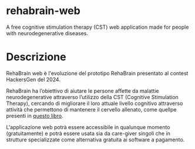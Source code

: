 # rehabrain-web
A free cognitive stimulation therapy (CST) web application made for people with neurodegenerative diseases.

# Descrizione
RehaBrain web è l'evoluzione del prototipo RehaBrain presentato al contest HackersGen del 2024.

RehaBrain ha l’obiettivo di aiutare le persone affette da malattie neurodegenerative attraverso l’utilizzo della CST (Cognitive Stimulation Therapy), cercando di migliorare il loro attuale livello cognitivo attraverso attività che permettono di mantenere il cervello allenato, come quellpe presenti in [questo libro](https://www.lafeltrinelli.it/ginnastica-mentale-esercizi-di-ginnastica-libro-cristina-gueli/e/9788838775390).

L'applicazione web potrà essere accessibile in qualunque momento (gratuitamente) e potrà essere usata sia da care-giver singoli che in strutture specializzate come alternativa gratuita ai software a pagamento.

